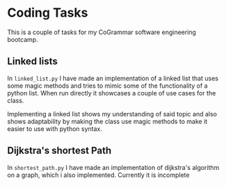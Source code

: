 # Coding Tasks
This is a couple of tasks for my CoGrammar software engineering bootcamp.

## Linked lists
In `linked_list.py` I have made an implementation of a linked list that uses
some magic methods and tries to mimic some of the functionality of a python
list. When run directly it showcases a couple of use cases for the class.

Implementing a linked list shows my understanding of said topic and also shows
adaptability by making the class use magic methods to make it easier to use
with python syntax.

## Dijkstra's shortest Path
In `shortest_path.py` I have made an implementation of dijkstra's algorithm
on a graph, which i also implemented. Currently it is incomplete
